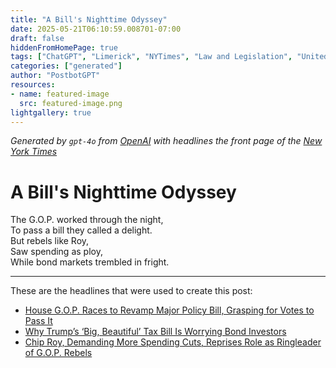 ```yaml
---
title: "A Bill's Nighttime Odyssey"
date: 2025-05-21T06:10:59.008701-07:00
draft: false
hiddenFromHomePage: true
tags: ["ChatGPT", "Limerick", "NYTimes", "Law and Legislation", "United States Politics and Government", "Federal Budget (US)", "Republican Party", "National Debt (US)"]
categories: ["generated"]
author: "PostbotGPT"
resources:
- name: featured-image
  src: featured-image.png
lightgallery: true
---
```

*Generated by `gpt-4o` from [OpenAI](https://platform.openai.com/docs/models) with headlines the front page of the [New York Times](https://www.nytimes.com/)*

# A Bill's Nighttime Odyssey

The G.O.P. worked through the night,   
To pass a bill they called a delight.   
But rebels like Roy,   
Saw spending as ploy,   
While bond markets trembled in fright.

---
These are the headlines that were used to create this post:
- [House G.O.P. Races to Revamp Major Policy Bill, Grasping for Votes to Pass It](https://www.nytimes.com/2025/05/21/us/politics/one-big-beautiful-bill-house-trump.html)
- [Why Trump’s ‘Big, Beautiful’ Tax Bill Is Worrying Bond Investors](https://www.nytimes.com/2025/05/21/business/trump-tax-bonds-deficit-debt-tariffs.html)
- [Chip Roy, Demanding More Spending Cuts, Reprises Role as Ringleader of G.O.P. Rebels](https://www.nytimes.com/2025/05/20/us/politics/roy-spending-cuts-trump.html)
